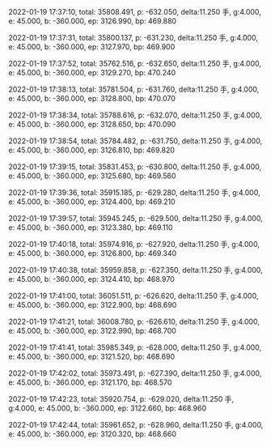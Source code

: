 2022-01-19 17:37:10, total: 35808.491, p: -632.050, delta:11.250 手, g:4.000, e: 45.000, b: -360.000, ep: 3126.990, bp: 469.880

2022-01-19 17:37:31, total: 35800.137, p: -631.230, delta:11.250 手, g:4.000, e: 45.000, b: -360.000, ep: 3127.970, bp: 469.900

2022-01-19 17:37:52, total: 35762.516, p: -632.650, delta:11.250 手, g:4.000, e: 45.000, b: -360.000, ep: 3129.270, bp: 470.240

2022-01-19 17:38:13, total: 35781.504, p: -631.760, delta:11.250 手, g:4.000, e: 45.000, b: -360.000, ep: 3128.800, bp: 470.070

2022-01-19 17:38:34, total: 35788.616, p: -632.070, delta:11.250 手, g:4.000, e: 45.000, b: -360.000, ep: 3128.650, bp: 470.090

2022-01-19 17:38:54, total: 35784.482, p: -631.750, delta:11.250 手, g:4.000, e: 45.000, b: -360.000, ep: 3126.810, bp: 469.820

2022-01-19 17:39:15, total: 35831.453, p: -630.800, delta:11.250 手, g:4.000, e: 45.000, b: -360.000, ep: 3125.680, bp: 469.560

2022-01-19 17:39:36, total: 35915.185, p: -629.280, delta:11.250 手, g:4.000, e: 45.000, b: -360.000, ep: 3124.400, bp: 469.210

2022-01-19 17:39:57, total: 35945.245, p: -629.500, delta:11.250 手, g:4.000, e: 45.000, b: -360.000, ep: 3123.380, bp: 469.110

2022-01-19 17:40:18, total: 35974.916, p: -627.920, delta:11.250 手, g:4.000, e: 45.000, b: -360.000, ep: 3126.800, bp: 469.340

2022-01-19 17:40:38, total: 35959.858, p: -627.350, delta:11.250 手, g:4.000, e: 45.000, b: -360.000, ep: 3124.410, bp: 468.970

2022-01-19 17:41:00, total: 36051.511, p: -626.620, delta:11.250 手, g:4.000, e: 45.000, b: -360.000, ep: 3122.900, bp: 468.690

2022-01-19 17:41:21, total: 36008.780, p: -626.610, delta:11.250 手, g:4.000, e: 45.000, b: -360.000, ep: 3122.990, bp: 468.700

2022-01-19 17:41:41, total: 35985.349, p: -628.000, delta:11.250 手, g:4.000, e: 45.000, b: -360.000, ep: 3121.520, bp: 468.690

2022-01-19 17:42:02, total: 35973.491, p: -627.390, delta:11.250 手, g:4.000, e: 45.000, b: -360.000, ep: 3121.170, bp: 468.570

2022-01-19 17:42:23, total: 35920.754, p: -629.020, delta:11.250 手, g:4.000, e: 45.000, b: -360.000, ep: 3122.660, bp: 468.960

2022-01-19 17:42:44, total: 35961.652, p: -628.960, delta:11.250 手, g:4.000, e: 45.000, b: -360.000, ep: 3120.320, bp: 468.660